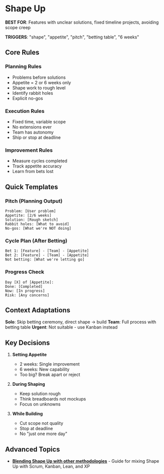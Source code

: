 # Shape Up

**BEST FOR**: Features with unclear solutions, fixed timeline projects, avoiding
scope creep

**TRIGGERS**: "shape", "appetite", "pitch", "betting table", "6 weeks"

## Core Rules

### Planning Rules

- Problems before solutions
- Appetite = 2 or 6 weeks only
- Shape work to rough level
- Identify rabbit holes
- Explicit no-gos

### Execution Rules

- Fixed time, variable scope
- No extensions ever
- Team has autonomy
- Ship or stop at deadline

### Improvement Rules

- Measure cycles completed
- Track appetite accuracy
- Learn from bets lost

## Quick Templates

### Pitch (Planning Output)

```
Problem: [User problem]
Appetite: [2/6 weeks]
Solution: [Rough sketch]
Rabbit holes: [What to avoid]
No-gos: [What we're NOT doing]
```

### Cycle Plan (After Betting)

```
Bet 1: [Feature] - [Team] - [Appetite]
Bet 2: [Feature] - [Team] - [Appetite]
Not betting: [What we're letting go]
```

### Progress Check

```
Day [X] of [Appetite]:
Done: [Completed]
Now: [In progress]
Risk: [Any concerns]
```

## Context Adaptations

**Solo**: Skip betting ceremony, direct shape → build **Team**: Full process
with betting table **Urgent**: Not suitable - use Kanban instead

## Key Decisions

1. **Setting Appetite**
   - 2 weeks: Single improvement
   - 6 weeks: New capability
   - Too big? Break apart or reject

2. **During Shaping**
   - Keep solution rough
   - Think breadboards not mockups
   - Focus on unknowns

3. **While Building**
   - Cut scope not quality
   - Stop at deadline
   - No "just one more day"

## Advanced Topics

- [**Blending Shape Up with other methodologies**](../integrations/shape-up-blending.md) - Guide for mixing Shape Up with Scrum, Kanban, Lean, and XP
